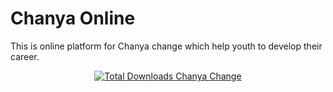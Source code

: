 
<h1>Chanya Online</h1>
<p>
    This is online platform for Chanya change which help youth to develop their career.
</p>
<p align="center">
<a href="https://chanyachange.org"><img src="assets/img/chanyaplus.png" alt="Total Downloads"> Chanya Change</a>
</p>
